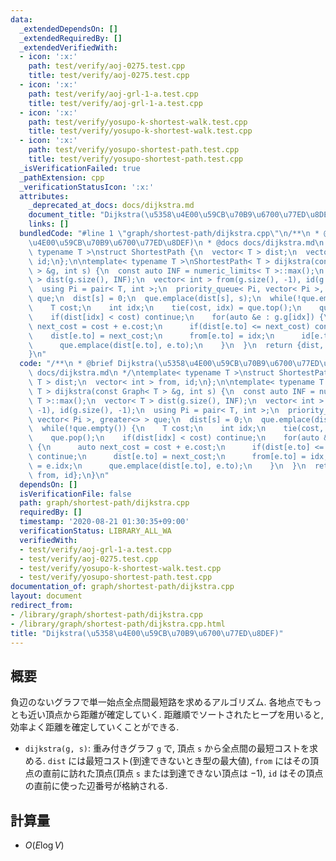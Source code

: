 ```yaml
---
data:
  _extendedDependsOn: []
  _extendedRequiredBy: []
  _extendedVerifiedWith:
  - icon: ':x:'
    path: test/verify/aoj-0275.test.cpp
    title: test/verify/aoj-0275.test.cpp
  - icon: ':x:'
    path: test/verify/aoj-grl-1-a.test.cpp
    title: test/verify/aoj-grl-1-a.test.cpp
  - icon: ':x:'
    path: test/verify/yosupo-k-shortest-walk.test.cpp
    title: test/verify/yosupo-k-shortest-walk.test.cpp
  - icon: ':x:'
    path: test/verify/yosupo-shortest-path.test.cpp
    title: test/verify/yosupo-shortest-path.test.cpp
  _isVerificationFailed: true
  _pathExtension: cpp
  _verificationStatusIcon: ':x:'
  attributes:
    _deprecated_at_docs: docs/dijkstra.md
    document_title: "Dijkstra(\u5358\u4E00\u59CB\u70B9\u6700\u77ED\u8DEF)"
    links: []
  bundledCode: "#line 1 \"graph/shortest-path/dijkstra.cpp\"\n/**\n * @brief Dijkstra(\u5358\
    \u4E00\u59CB\u70B9\u6700\u77ED\u8DEF)\n * @docs docs/dijkstra.md\n */\ntemplate<\
    \ typename T >\nstruct ShortestPath {\n  vector< T > dist;\n  vector< int > from,\
    \ id;\n};\n\ntemplate< typename T >\nShortestPath< T > dijkstra(const Graph< T\
    \ > &g, int s) {\n  const auto INF = numeric_limits< T >::max();\n  vector< T\
    \ > dist(g.size(), INF);\n  vector< int > from(g.size(), -1), id(g.size(), -1);\n\
    \  using Pi = pair< T, int >;\n  priority_queue< Pi, vector< Pi >, greater<> >\
    \ que;\n  dist[s] = 0;\n  que.emplace(dist[s], s);\n  while(!que.empty()) {\n\
    \    T cost;\n    int idx;\n    tie(cost, idx) = que.top();\n    que.pop();\n\
    \    if(dist[idx] < cost) continue;\n    for(auto &e : g.g[idx]) {\n      auto\
    \ next_cost = cost + e.cost;\n      if(dist[e.to] <= next_cost) continue;\n  \
    \    dist[e.to] = next_cost;\n      from[e.to] = idx;\n      id[e.to] = e.idx;\n\
    \      que.emplace(dist[e.to], e.to);\n    }\n  }\n  return {dist, from, id};\n\
    }\n"
  code: "/**\n * @brief Dijkstra(\u5358\u4E00\u59CB\u70B9\u6700\u77ED\u8DEF)\n * @docs\
    \ docs/dijkstra.md\n */\ntemplate< typename T >\nstruct ShortestPath {\n  vector<\
    \ T > dist;\n  vector< int > from, id;\n};\n\ntemplate< typename T >\nShortestPath<\
    \ T > dijkstra(const Graph< T > &g, int s) {\n  const auto INF = numeric_limits<\
    \ T >::max();\n  vector< T > dist(g.size(), INF);\n  vector< int > from(g.size(),\
    \ -1), id(g.size(), -1);\n  using Pi = pair< T, int >;\n  priority_queue< Pi,\
    \ vector< Pi >, greater<> > que;\n  dist[s] = 0;\n  que.emplace(dist[s], s);\n\
    \  while(!que.empty()) {\n    T cost;\n    int idx;\n    tie(cost, idx) = que.top();\n\
    \    que.pop();\n    if(dist[idx] < cost) continue;\n    for(auto &e : g.g[idx])\
    \ {\n      auto next_cost = cost + e.cost;\n      if(dist[e.to] <= next_cost)\
    \ continue;\n      dist[e.to] = next_cost;\n      from[e.to] = idx;\n      id[e.to]\
    \ = e.idx;\n      que.emplace(dist[e.to], e.to);\n    }\n  }\n  return {dist,\
    \ from, id};\n}\n"
  dependsOn: []
  isVerificationFile: false
  path: graph/shortest-path/dijkstra.cpp
  requiredBy: []
  timestamp: '2020-08-21 01:30:35+09:00'
  verificationStatus: LIBRARY_ALL_WA
  verifiedWith:
  - test/verify/aoj-grl-1-a.test.cpp
  - test/verify/aoj-0275.test.cpp
  - test/verify/yosupo-k-shortest-walk.test.cpp
  - test/verify/yosupo-shortest-path.test.cpp
documentation_of: graph/shortest-path/dijkstra.cpp
layout: document
redirect_from:
- /library/graph/shortest-path/dijkstra.cpp
- /library/graph/shortest-path/dijkstra.cpp.html
title: "Dijkstra(\u5358\u4E00\u59CB\u70B9\u6700\u77ED\u8DEF)"
---
```

## 概要

負辺のないグラフで単一始点全点間最短路を求めるアルゴリズム. 各地点でもっとも近い頂点から距離が確定していく. 距離順でソートされたヒープを用いると, 効率よく距離を確定していくことができる.

* `dijkstra(g, s)`: 重み付きグラフ `g` で, 頂点 `s` から全点間の最短コストを求める. `dist` には最短コスト(到達できないとき型の最大値), `from` にはその頂点の直前に訪れた頂点(頂点 `s` または到達できない頂点は $-1$), `id` はその頂点の直前に使った辺番号が格納される.

## 計算量

* $O(E \log V)$ 
